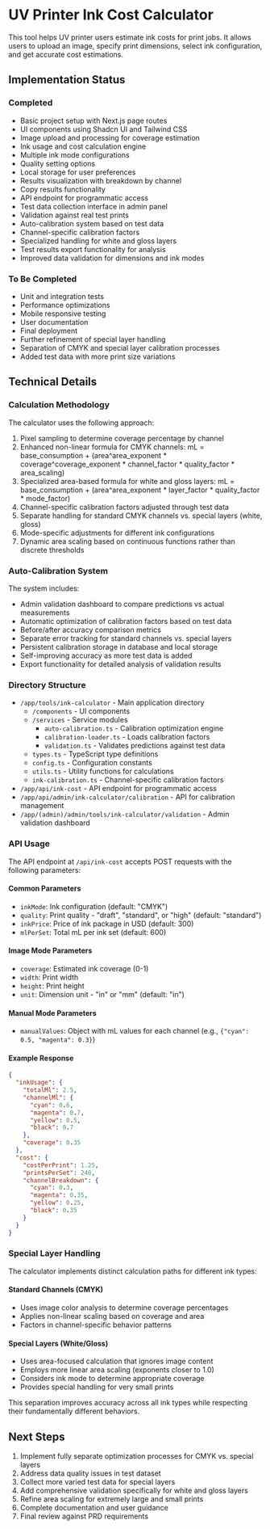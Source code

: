 # UV Printer Ink Cost Calculator

This tool helps UV printer users estimate ink costs for print jobs. It allows users to upload an image, specify print dimensions, select ink configuration, and get accurate cost estimations.

## Implementation Status

### Completed
- Basic project setup with Next.js page routes
- UI components using Shadcn UI and Tailwind CSS
- Image upload and processing for coverage estimation
- Ink usage and cost calculation engine
- Multiple ink mode configurations
- Quality setting options
- Local storage for user preferences
- Results visualization with breakdown by channel
- Copy results functionality
- API endpoint for programmatic access
- Test data collection interface in admin panel
- Validation against real test prints
- Auto-calibration system based on test data
- Channel-specific calibration factors
- Specialized handling for white and gloss layers
- Test results export functionality for analysis
- Improved data validation for dimensions and ink modes

### To Be Completed
- Unit and integration tests
- Performance optimizations
- Mobile responsive testing
- User documentation
- Final deployment
- Further refinement of special layer handling
- Separation of CMYK and special layer calibration processes
- Added test data with more print size variations

## Technical Details

### Calculation Methodology
The calculator uses the following approach:
1. Pixel sampling to determine coverage percentage by channel
2. Enhanced non-linear formula for CMYK channels: 
   mL = base_consumption + (area^area_exponent * coverage^coverage_exponent * channel_factor * quality_factor * area_scaling)
3. Specialized area-based formula for white and gloss layers:
   mL = base_consumption + (area^area_exponent * layer_factor * quality_factor * mode_factor)
4. Channel-specific calibration factors adjusted through test data
5. Separate handling for standard CMYK channels vs. special layers (white, gloss)
6. Mode-specific adjustments for different ink configurations
7. Dynamic area scaling based on continuous functions rather than discrete thresholds

### Auto-Calibration System
The system includes:
- Admin validation dashboard to compare predictions vs actual measurements
- Automatic optimization of calibration factors based on test data
- Before/after accuracy comparison metrics
- Separate error tracking for standard channels vs. special layers
- Persistent calibration storage in database and local storage
- Self-improving accuracy as more test data is added
- Export functionality for detailed analysis of validation results

### Directory Structure
- `/app/tools/ink-calculator` - Main application directory
  - `/components` - UI components
  - `/services` - Service modules
    - `auto-calibration.ts` - Calibration optimization engine
    - `calibration-loader.ts` - Loads calibration factors
    - `validation.ts` - Validates predictions against test data
  - `types.ts` - TypeScript type definitions
  - `config.ts` - Configuration constants
  - `utils.ts` - Utility functions for calculations
  - `ink-calibration.ts` - Channel-specific calibration factors
- `/app/api/ink-cost` - API endpoint for programmatic access
- `/app/api/admin/ink-calculator/calibration` - API for calibration management
- `/app/(admin)/admin/tools/ink-calculator/validation` - Admin validation dashboard

### API Usage

The API endpoint at `/api/ink-cost` accepts POST requests with the following parameters:

#### Common Parameters
- `inkMode`: Ink configuration (default: "CMYK")
- `quality`: Print quality - "draft", "standard", or "high" (default: "standard")
- `inkPrice`: Price of ink package in USD (default: 300)
- `mlPerSet`: Total mL per ink set (default: 600)

#### Image Mode Parameters
- `coverage`: Estimated ink coverage (0-1)
- `width`: Print width
- `height`: Print height
- `unit`: Dimension unit - "in" or "mm" (default: "in")

#### Manual Mode Parameters
- `manualValues`: Object with mL values for each channel (e.g., `{"cyan": 0.5, "magenta": 0.3}`)

#### Example Response
```json
{
  "inkUsage": {
    "totalMl": 2.5,
    "channelMl": {
      "cyan": 0.6,
      "magenta": 0.7,
      "yellow": 0.5,
      "black": 0.7
    },
    "coverage": 0.35
  },
  "cost": {
    "costPerPrint": 1.25,
    "printsPerSet": 240,
    "channelBreakdown": {
      "cyan": 0.3,
      "magenta": 0.35,
      "yellow": 0.25,
      "black": 0.35
    }
  }
}
```

### Special Layer Handling
The calculator implements distinct calculation paths for different ink types:

#### Standard Channels (CMYK)
- Uses image color analysis to determine coverage percentages
- Applies non-linear scaling based on coverage and area
- Factors in channel-specific behavior patterns

#### Special Layers (White/Gloss)
- Uses area-focused calculation that ignores image content
- Employs more linear area scaling (exponents closer to 1.0)
- Considers ink mode to determine appropriate coverage
- Provides special handling for very small prints

This separation improves accuracy across all ink types while respecting their fundamentally different behaviors.

## Next Steps
1. Implement fully separate optimization processes for CMYK vs. special layers
2. Address data quality issues in test dataset
3. Collect more varied test data for special layers
4. Add comprehensive validation specifically for white and gloss layers
5. Refine area scaling for extremely large and small prints
6. Complete documentation and user guidance
7. Final review against PRD requirements 